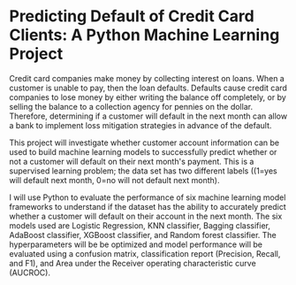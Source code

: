 # Predicting Default of Credit Card Clients: A Python Machine Learning Project
Credit card companies make money by collecting interest on loans. When a customer is unable to pay, then the loan defaults. Defaults cause credit card companies to lose money by either writing the balance off completely, or by selling the balance to a collection agency for pennies on the dollar. Therefore, determining if a customer will default in the next month can allow a bank to implement loss mitigation strategies in advance of the default.

This project will investigate whether customer account information can be used to build machine learning models to successfully predict whether or not a customer will default on their next month's payment. This is a supervised learning problem; the data set has two different labels ((1=yes will default next month, 0=no will not default next month). 

I will use Python to evaluate the performance of six machine learning model frameworks to understand if the dataset has the ability to accurately predict whether a customer will default on their account in the next month.   The six models used are Logistic Regression, KNN classifier, Bagging classifier, AdaBoost classifier, XGBoost classifier, and Random forest classifier. The hyperparameters will be be optimized and model performance will be evaluated using a confusion matrix, classification report (Precision, Recall, and F1), and Area under the Receiver operating characteristic curve (AUCROC). 

